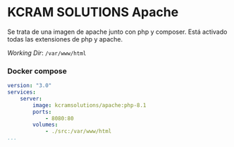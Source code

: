 # KCRAM SOLUTIONS Apache
Se trata de una imagen de apache junto con php y composer.
Está activado todas las extensiones de php y apache.

_Working Dir_: `/var/www/html`

### Docker compose
```yaml
version: "3.0"
services:
    server:
        image: kcramsolutions/apache:php-8.1
        ports:
            - 8080:80
        volumes:
            - ./src:/var/www/html
...
```
